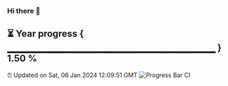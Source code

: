 ### Hi there 👋
⏳ Year progress { ▁▁▁▁▁▁▁▁▁▁▁▁▁▁▁▁▁▁▁▁▁▁▁▁▁▁▁▁▁▁ } 1.50 %
---
⏰ Updated on Sat, 06 Jan 2024 12:09:51 GMT
![Progress Bar CI](https://github.com/Moyi321/Moyi321/workflows/Progress%20Bar%20CI/badge.svg)
